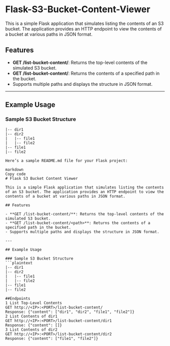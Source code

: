# Flask-S3-Bucket-Content-Viewer 

This is a simple Flask application that simulates listing the contents of an S3 bucket. The application provides an HTTP endpoint to view the contents of a bucket at various paths in JSON format.

## Features

- **GET /list-bucket-content/**: Returns the top-level contents of the simulated S3 bucket.
- **GET /list-bucket-content/<path>**: Returns the contents of a specified path in the bucket.
- Supports multiple paths and displays the structure in JSON format.

---

## Example Usage

### Sample S3 Bucket Structure
```plaintext
|-- dir1
|-- dir2
|   |-- file1
|   |-- file2
|-- file1
|-- file2

Here’s a sample README.md file for your Flask project:

markdown
Copy code
# Flask S3 Bucket Content Viewer

This is a simple Flask application that simulates listing the contents of an S3 bucket. The application provides an HTTP endpoint to view the contents of a bucket at various paths in JSON format.

## Features

- **GET /list-bucket-content/**: Returns the top-level contents of the simulated S3 bucket.
- **GET /list-bucket-content/<path>**: Returns the contents of a specified path in the bucket.
- Supports multiple paths and displays the structure in JSON format.

---

## Example Usage

### Sample S3 Bucket Structure
```plaintext
|-- dir1
|-- dir2
|   |-- file1
|   |-- file2
|-- file1
|-- file2

##Endpoints
1 List Top-Level Contents
GET http://<IP>:<PORT>/list-bucket-content/
Response: {"content": ["dir1", "dir2", "file1", "file2"]}
2 List Contents of dir1
GET http://<IP>:<PORT>/list-bucket-content/dir1
Response: {"content": []}
3 List Contents of dir2
GET http://<IP>:<PORT>/list-bucket-content/dir2
Response: {"content": ["file1", "file2"]}


